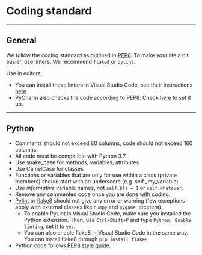 # Coding standard

---
## General

We follow the coding standard as outlined in [PEP8][pep8link]. To make your life a bit easier, use linters. We recommend `flake8` or `pylint`.

Use in editors:
* You can install these linters in Visual Studio Code, see their instructions [here][vscodelinterlink]
* PyCharm also checks the code according to PEP8. Check [here][pycharmlinterlink] to set it up.


[pep8link]: https://www.python.org/dev/peps/pep-0008/
[vscodelinterlink]: https://code.visualstudio.com/docs/python/linting
[pycharmlinterlink]: https://www.google.com

---
## Python

  * Comments should not exceed 80 columns, code should not exceed 160 columns.
  * All code must be compatible with Python 3.7.
  * Use snake_case for methods, variables, attributes
  * Use CamelCase for classes
  * Functions or variables that are only for use within a class (private members) should start with an underscore (e.g. self._my_variable)
  * Use _informative_ variable names, not `self.bla = 1` or `self.whatever`. 
  * Remove any commented code once you are done with coding. 
  * [Pylint][pylintlink] or [flake8][flake8link] should not give any error or warning (few exceptions apply with external classes like `numpy` and `pygame`, etcetera).
    * To enable PyLint in Visual Studio Code, make sure you installed the Python extension. Then, use `Ctrl+Shift+P` and type `Python: Enable linting`, set it to `yes`.
    * You can also enable flake8 in Visual Studio Code in the same way. You can install flake8 through `pip install flake8`.
  * Python code follows [PEP8 style guide][pep8link].

[pylintlink]: https://www.pylint.org/
[flake8link]: https://flake8.pycqa.org/en/latest/
[pep8link]: https://www.python.org/dev/peps/pep-0008/